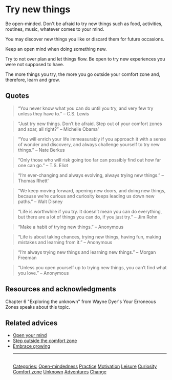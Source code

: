 # Try new things

Be open-minded. Don't be afraid to try new things such as food, activities, routines, music, whatever comes to your mind.

You may discover new things you like or discard them for future occasions.

Keep an open mind when doing something new.

Try to not over plan and let things flow. Be open to try new experiences you were not supposed to have.

The more things you try, the more you go outside your comfort zone and, therefore, learn and grow.

## Quotes

> “You never know what you can do until you try, and very few try unless they have to.” – C.S. Lewis

> “Just try new things. Don’t be afraid. Step out of your comfort zones and soar, all right?” – Michelle Obama'

> “You will enrich your life immeasurably if you approach it with a sense of wonder and discovery, and always challenge yourself to try new things.” – Nate Berkus

> “Only those who will risk going too far can possibly find out how far one can go.” – T.S. Eliot

> “I’m ever-changing and always evolving, always trying new things.” – Thomas Rhett'

> “We keep moving forward, opening new doors, and doing new things, because we’re curious and curiosity keeps leading us down new paths.” – Walt Disney

> “Life is worthwhile if you try. It doesn’t mean you can do everything, but there are a lot of things you can do, if you just try.” – Jim Rohn

> “Make a habit of trying new things.” – Anonymous

> “Life is about taking chances, trying new things, having fun, making mistakes and learning from it.” – Anonymous

> “I’m always trying new things and learning new things.” – Morgan Freeman

> “Unless you open yourself up to trying new things, you can’t find what you love.” – Anonymous

## Resources and acknowledgments

Chapter 6 "Exploring the unknown" from Wayne Dyer's Your Erroneous Zones speaks about this topic.

## Related advices

- [Open your mind](../Open%20your%20mind/index.md)
- [Step outside the comfort zone](../Step%20outside%20the%20comfort%20zone/index.md)
- [Embrace growing](../Embrace%20growing/index.md)<hr/><br/>[Categories:](../Categories/index.md) [Open-mindedness](../Categories/Open-mindedness.md) [Practice](../Categories/Practice.md) [Motivation](../Categories/Motivation.md) [Leisure](../Categories/Leisure.md) [Curiosity](../Categories/Curiosity.md) [Comfort zone](../Categories/Comfort%20zone.md) [Unknown](../Categories/Unknown.md) [Adventures](../Categories/Adventures.md) [Change](../Categories/Change.md)